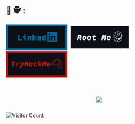 ## 👋 🕵️ :

<a href="https://www.linkedin.com/in/erwan-laniray/" rel="nofollow"><img src="https://github.com/Asthral/Asthral/blob/main/Linkedin_github.png" width="33%" height="33%" style="max-width: 100%;"></a>
<a href="https://www.root-me.org/Astral-728472" rel="nofollow"><img src="https://github.com/Asthral/Asthral/blob/main/RootMe_image.png" width="33%" height="33%" style="max-width: 100%;"></a>
<a href="https://tryhackme.com/p/Astralh" rel="nofollow"><img src="https://github.com/Asthral/Asthral/blob/main/TryHackMe_github.png" width="33%" height="33%" style="max-width: 100%;"></a>

<h1 align="center">
  <img src="https://readme-typing-svg.herokuapp.com?font=Fira+Code&size=22&pause=1000&color=00FF00&center=true&vCenter=true&width=435&lines=%20Bienvenue+sur+mon+profil+GitHub+%F0%9F%92%BB;Console+initialisée...">
</h1>

<p align="center">
  
  ![Visitor Count](https://profile-counter.glitch.me/Asthral/count.svg)
</p>
